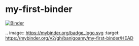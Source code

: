 # my-first-binder

[![Binder](https://mybinder.org/badge_logo.svg)](https://mybinder.org/v2/gh/banigoamy/my-first-binder/HEAD)

.. image:: https://mybinder.org/badge_logo.svg
 :target: https://mybinder.org/v2/gh/banigoamy/my-first-binder/HEAD
